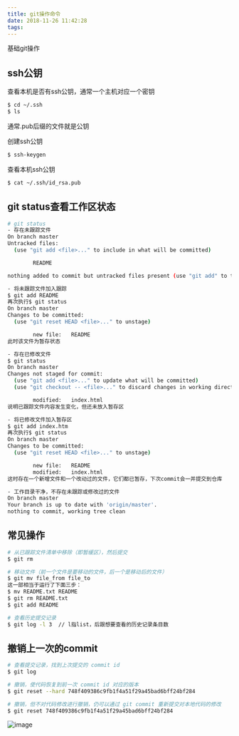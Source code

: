 ```yaml
---
title: git操作命令
date: 2018-11-26 11:42:28
tags: 
---
```

基础git操作
<!-- more -->
## ssh公钥
查看本机是否有ssh公钥，通常一个主机对应一个密钥
```bash
$ cd ~/.ssh
$ ls
```
通常.pub后缀的文件就是公钥

创建ssh公钥
```bash
$ ssh-keygen
```

查看本机ssh公钥
```bash
$ cat ~/.ssh/id_rsa.pub
```

## git status查看工作区状态
```bash
# git status
- 存在未跟踪文件
On branch master
Untracked files:
  (use "git add <file>..." to include in what will be committed)

        README

nothing added to commit but untracked files present (use "git add" to track)

- 将未跟踪文件加入跟踪
$ git add README
再次执行$ git status
On branch master
Changes to be committed:
  (use "git reset HEAD <file>..." to unstage)

        new file:   README
此时该文件为暂存状态

- 存在已修改文件
$ git status
On branch master
Changes not staged for commit:
  (use "git add <file>..." to update what will be committed)
  (use "git checkout -- <file>..." to discard changes in working directory)

        modified:   index.html
说明已跟踪文件内容发生变化，但还未放入暂存区

- 将已修改文件加入暂存区
$ git add index.htm
再次执行$ git status
On branch master
Changes to be committed:
  (use "git reset HEAD <file>..." to unstage)

        new file:   README
        modified:   index.html
这时存在一个新增文件和一个改动过的文件，它们都已暂存，下次commit会一并提交到仓库

- 工作目录干净，不存在未跟踪或修改过的文件
On branch master
Your branch is up to date with 'origin/master'.
nothing to commit, working tree clean
```

## 常见操作
```bash
# 从已跟踪文件清单中移除（即暂缓区），然后提交
$ git rm

# 移动文件（前一个文件是要移动的文件，后一个是移动后的文件）
$ git mv file_from file_to
这一部相当于运行了下面三步：
$ mv README.txt README
$ git rm README.txt
$ git add README

# 查看历史提交记录
$ git log -l 3  // l指list，后跟想要查看的历史记录条目数
```

## 撤销上一次的commit
```bash
# 查看提交记录，找到上次提交的 commit id
$ git log

# 撤销，使代码恢复到前一次 commit id 对应的版本
$ git reset --hard 748f409386c9fb1f4a51f29a45bad6bff24bf284

# 撤销，但不对代码修改进行撤销，仍可以通过 git commit 重新提交对本地代码的修改
$ git reset 748f409386c9fb1f4a51f29a45bad6bff24bf284
```
![image](https://wx4.sinaimg.cn/large/9f1d2bbagy1fxmrcy11imj21t01e8all.jpg)
 
